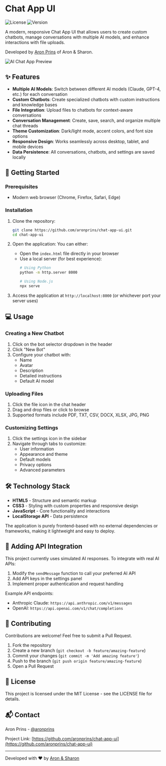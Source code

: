 # Chat App UI

![License](https://img.shields.io/badge/license-MIT-blue.svg)
![Version](https://img.shields.io/badge/version-1.0.0-green.svg)

A modern, responsive Chat App UI that allows users to create custom chatbots, manage conversations with multiple AI models, and enhance interactions with file uploads.

Developed by [Aron Prins](https://github.com/aronprins) of Aron & Sharon.

![AI Chat App Preview](https://github.com/user-attachments/assets/fc191791-d4e6-406c-a2c8-336980bf8f04)

## ✨ Features

- **Multiple AI Models**: Switch between different AI models (Claude, GPT-4, etc.) for each conversation
- **Custom Chatbots**: Create specialized chatbots with custom instructions and knowledge bases
- **File Integration**: Upload files to chatbots for context-aware conversations
- **Conversation Management**: Create, save, search, and organize multiple chat threads
- **Theme Customization**: Dark/light mode, accent colors, and font size options
- **Responsive Design**: Works seamlessly across desktop, tablet, and mobile devices
- **Data Persistence**: All conversations, chatbots, and settings are saved locally

## 🚀 Getting Started

### Prerequisites

- Modern web browser (Chrome, Firefox, Safari, Edge)

### Installation

1. Clone the repository:
   ```bash
   git clone https://github.com/aronprins/chat-app-ui.git
   cd chat-app-ui
   ```

2. Open the application:
   You can either:
   - Open the `index.html` file directly in your browser
   - Use a local server (for best experience):
     ```bash
     # Using Python
     python -m http.server 8000
     
     # Using Node.js
     npx serve
     ```

3. Access the application at `http://localhost:8000` (or whichever port your server uses)

## 💻 Usage

### Creating a New Chatbot

1. Click on the bot selector dropdown in the header
2. Click "New Bot"
3. Configure your chatbot with:
   - Name
   - Avatar
   - Description
   - Detailed instructions
   - Default AI model

### Uploading Files

1. Click the file icon in the chat header
2. Drag and drop files or click to browse
3. Supported formats include PDF, TXT, CSV, DOCX, XLSX, JPG, PNG

### Customizing Settings

1. Click the settings icon in the sidebar
2. Navigate through tabs to customize:
   - User information
   - Appearance and theme
   - Default models
   - Privacy options
   - Advanced parameters

## 🛠️ Technology Stack

- **HTML5** - Structure and semantic markup
- **CSS3** - Styling with custom properties and responsive design
- **JavaScript** - Core functionality and interactions
- **LocalStorage API** - Data persistence

The application is purely frontend-based with no external dependencies or frameworks, making it lightweight and easy to deploy.

## 📝 Adding API Integration

This project currently uses simulated AI responses. To integrate with real AI APIs:

1. Modify the `sendMessage` function to call your preferred AI API
2. Add API keys in the settings panel
3. Implement proper authentication and request handling

Example API endpoints:
- Anthropic Claude: `https://api.anthropic.com/v1/messages`
- OpenAI: `https://api.openai.com/v1/chat/completions`

## 🤝 Contributing

Contributions are welcome! Feel free to submit a Pull Request.

1. Fork the repository
2. Create a new branch (`git checkout -b feature/amazing-feature`)
3. Commit your changes (`git commit -m 'Add amazing feature'`)
4. Push to the branch (`git push origin feature/amazing-feature`)
5. Open a Pull Request

## 📄 License

This project is licensed under the MIT License - see the LICENSE file for details.

## 📬 Contact

Aron Prins - [@aronprins](https://github.com/aronprins)

Project Link: [https://github.com/aronprins/chat-app-ui](https://github.com/aronprins/chat-app-ui)

---

Developed with ❤️ by [Aron & Sharon](https://www.aronandsharon.com)
